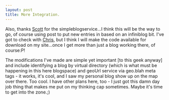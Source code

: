 ```yaml
---
layout: post
title: More Integration.
---
```

Also, thanks [Scott](http://www.aspnetweblog.com/) for the simpleblogservice...I think this will be the way to go, of course using post to put new entries in based on an infiniblog bit. I've got to check with [Chris](http://objective.mine.nu/), but I think I will make the code available for download on my site...once I get more than just a blog working there, of course:P!

The modifications I've made are simple yet important \[to this geek anyway\] and include identifying a blog by virtual directory (which is what must be happening in this here blogspace) and geoUrl service via geo.blah meta tags - it works, it's cool, and I saw my personal blog show up on the map over there. Too cool. I have other plans here, too - I just got this damn day job thing that makes me put on my thinking cap sometimes. Maybe it's time to get into the zone.;)